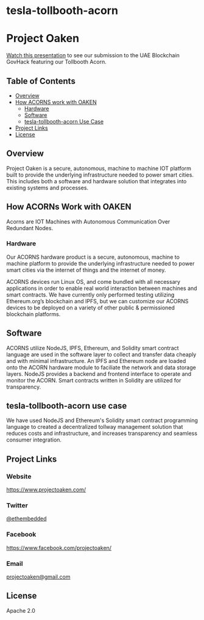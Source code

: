 # tesla-tollbooth-acorn

# Project Oaken

[Watch this presentation](https://www.youtube.com/watch?v=lKJrTeNQGZE) to see our submission to the UAE Blockchain GovHack featuring our Tollbooth Acorn.

## Table of Contents

  - [Overview](#overview)
  - [How ACORNS work with OAKEN](#how-acorns-work-with-oaken)
    - [Hardware](#hardware)
    - [Software](#software)
    - [tesla-tollbooth-acorn Use Case](#water-meter-acorn-use-case)
  - [Project Links](#project-links)
  - [License](#license)

## Overview

Project Oaken is a secure, autonomous, machine to machine IOT platform built to provide the underlying infrastructure needed to power smart cities. This includes both a software and hardware solution that integrates into existing systems and processes.

## How ACORNs Work with OAKEN

Acorns are IOT Machines with Autonomous Communication Over Redundant Nodes.

### Hardware

Our ACORNS hardware product is a secure, autonomous, machine to machine platform to provide the underlying infrastructure needed to power smart cities via the internet of things and the internet of money.

ACORNS devices run Linux OS, and come bundled with all necessary applications in order to enable real world interaction between machines and smart contracts.  We have currently only performed testing utilizing Ethereum.org’s blockchain and IPFS, but we can customize our ACORNS devices to be deployed on a variety of other public & permissioned blockchain platforms.

## Software
ACORNS utilize NodeJS, IPFS, Ethereum, and Solidity smart contract language are used in the software layer to collect and transfer data cheaply and with minimal infrastructure. An IPFS and Ethereum node are loaded onto the ACORN hardware module to faciliate the network and data storage layers. NodeJS provides a backend and frontend interface to operate and monitor the ACORN. Smart contracts written in Solidity are utilized for transparency.

## tesla-tollbooth-acorn use case
We have used NodeJS and Ethereum's Solidity smart contract programming language to created a decentralized tollway management solution that reduces costs and infrastructure, and increases transparency and seamless consumer integration.

## Project Links

### Website
https://www.projectoaken.com/

### Twitter
[@ethembedded](https://twitter.com/EthEmbedded)

### Facebook
https://www.facebook.com/projectoaken/

### Email
projectoaken@gmail.com

## License
Apache 2.0
